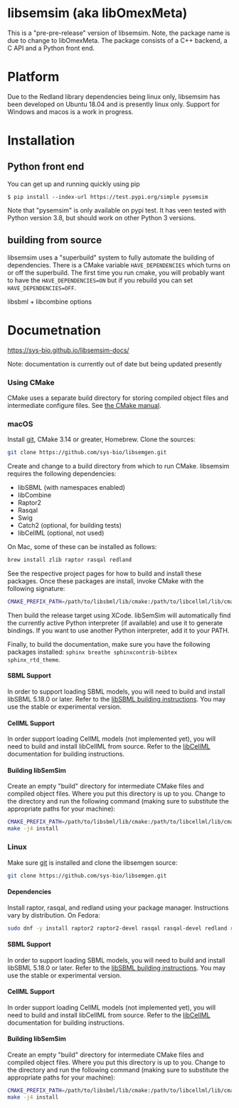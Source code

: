 # libsemsim (aka libOmexMeta)
This is a "pre-pre-release" version of libsemsim. Note, the package name is
due to change to libOmexMeta. The package consists of a C++ backend, 
a C API and a Python front end. 

# Platform
Due to the Redland library dependencies being linux only, libsemsim has been 
developed on Ubuntu 18.04 and is presently linux only. Support for Windows 
and macos is a work in progress. 

# Installation
## Python front end
You can get up and running quickly using pip

    $ pip install --index-url https://test.pypi.org/simple pysemsim

Note that "pysemsim" is only available on pypi test. It has veen tested with Python
version 3.8, but should work on other Python 3 versions. 

## building from source
libsemsim uses a "superbuild" system to fully automate the building of dependencies. 
There is a CMake variable `HAVE_DEPENDENCIES` which turns on or off the superbuild. 
The first time you run cmake, you will probably want to have the `HAVE_DEPENDENCIES=ON` 
but if you rebuild you can set `HAVE_DEPENDENCIES=OFF`. 


libsbml + libcombine options 

# Documetnation

https://sys-bio.github.io/libsemsim-docs/

Note: documentation is currently out of date but being updated presently 


### Using CMake

CMake uses a separate build directory for storing compiled object files and intermediate configure files. See [the CMake manual](https://cmake.org/runningcmake/).

### macOS

Install [git](https://git-scm.com/), CMake 3.14 or greater, Homebrew. Clone the sources:

```bash
git clone https://github.com/sys-bio/libsemgen.git
```

Create and change to a build directory from which to run CMake. libsemsim requires the following dependencies:

* libSBML (with namespaces enabled)
* libCombine
* Raptor2
* Rasqal
* Swig
* Catch2 (optional, for building tests)
* libCellML (optional, not used)

On Mac, some of these can be installed as follows:

```bash
brew install zlib raptor rasqal redland
```

See the respective project pages for how to build and install these packages. Once these packages are install, invoke CMake with the following signature:

```bash
CMAKE_PREFIX_PATH=/path/to/libsbml/lib/cmake:/path/to/libcellml/lib/cmake:/path/to/libcombine/lib/cmake:/path/to/catch2/lib/cmake/Catch2:$CMAKE_PREFIX_PATH cmake -DCMAKE_INSTALL_PREFIX=/path/to/install/libsemsim /path/to/src/libsemsim
```

Then build the release target using XCode. libSemSim will automatically find the currently active Python interpreter (if available) and use it to generate bindings. If you want to use another Python interpreter, add it to your PATH.

Finally, to build the documentation, make sure you have the following packages installed: `sphinx breathe sphinxcontrib-bibtex sphinx_rtd_theme`.

#### SBML Support

In order to support loading SBML models, you will need to build and install libSBML 5.18.0 or later. Refer to the [libSBML building instructions](http://sbml.org/Software/libSBML). You may use the stable or experimental version.

#### CellML Support

In order support loading CellML models (not implemented yet), you will need to build and install libCellML from source. Refer to the [libCellML](https://libcellml.readthedocs.io/en/latest/) documentation for building instructions.

#### Building libSemSim

Create an empty "build" directory for intermediate CMake files and compiled object files. Where you put this directory is up to you. Change to the directory and run the following command (making sure to substitute the appropriate paths for your machine):

```bash
CMAKE_PREFIX_PATH=/path/to/libsbml/lib/cmake:/path/to/libcellml/lib/cmake:/path/to/libcombine/lib/cmake:$CMAKE_PREFIX_PATH PKG_CONFIG_PATH=/usr/local/Cellar/redland/1.0.17_1/lib/pkgconfig:$_PKG_CONFIG_PATH cmake -DCMAKE_BUILD_TYPE=Release -DCMAKE_INSTALL_PREFIX=/path/to/libsemgen-install /path/to/libsemgen-src
make -j4 install
```

### Linux

Make sure [git](https://git-scm.com/) is installed and clone the libsemgen source:

```bash
git clone https://github.com/sys-bio/libsemgen.git
```

#### Dependencies

Install raptor, rasqal, and redland using your package manager. Instructions vary by distribution. On Fedora:

```bash
sudo dnf -y install raptor2 raptor2-devel rasqal rasqal-devel redland redland-devel
```

#### SBML Support

In order to support loading SBML models, you will need to build and install libSBML 5.18.0 or later. Refer to the [libSBML building instructions](http://sbml.org/Software/libSBML). You may use the stable or experimental version.

#### CellML Support

In order support loading CellML models (not implemented yet), you will need to build and install libCellML from source. Refer to the [libCellML](https://libcellml.readthedocs.io/en/latest/) documentation for building instructions.

#### Building libSemSim

Create an empty "build" directory for intermediate CMake files and compiled object files. Where you put this directory is up to you. Change to the directory and run the following command (making sure to substitute the appropriate paths for your machine):

```bash
CMAKE_PREFIX_PATH=/path/to/libsbml/lib/cmake:/path/to/libcellml/lib/cmake:/path/to/libcombine/lib/cmake:$CMAKE_PREFIX_PATH cmake -DCMAKE_BUILD_TYPE=Release -DCMAKE_INSTALL_PREFIX=/path/to/install/libsemgen /path/to/src/libsemgen
make -j4 install
```
